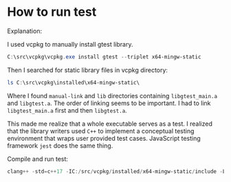 # How to run test

Explanation:

I used vcpkg to manually install gtest library.

```powershell
C:\src\vcpkg\vcpkg.exe install gtest --triplet x64-mingw-static
```

Then I searched for static library files in vcpkg directory:

```powershell
ls C:\src\vcpkg\installed\x64-mingw-static\
```

Where I found `manual-link` and `lib` directories containing `libgtest_main.a` and `libgtest.a`. The order of linking seems to be important. I had to link `libgtest_main.a` first and then `libgtest.a`.

This made me realize that a whole executable serves as a test. I realized that the library writers used `C++` to implement a conceptual testing environment that wraps user provided test cases. JavaScript testing framework `jest` does the same thing.

Compile and run test:

```powershell
clang++ -std=c++17 -IC:/src/vcpkg/installed/x64-mingw-static/include -LC:/src/vcpkg/installed/x64-mingw-static/lib -LC:/src/vcpkg/installed/x64-mingw-static/lib/manual-link -lgtest_main -lgtest test.cpp -lgmock_main -lgmock -o test.exe; ./test.exe
```
